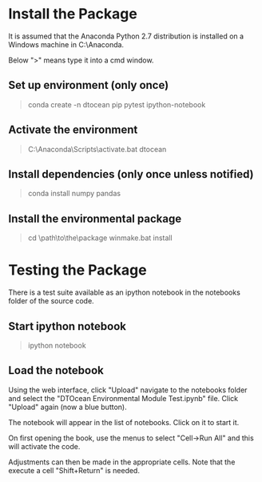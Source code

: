 # Install the Package

It is assumed that the Anaconda Python 2.7 distribution is installed on a
Windows machine in C:\Anaconda.

Below ">" means type it into a cmd window.

## Set up environment (only once)
> conda create -n dtocean pip pytest ipython-notebook

## Activate the environment
> C:\Anaconda\Scripts\activate.bat dtocean

## Install dependencies (only once unless notified)
> conda install numpy pandas

## Install the environmental package
> cd \path\to\the\package
> winmake.bat install

# Testing the Package

There is a test suite available as an ipython notebook in the notebooks folder
of the source code.

## Start ipython notebook
> ipython notebook

## Load the notebook

Using the web interface, click "Upload" navigate to the notebooks folder and
select the "DTOcean Environmental Module Test.ipynb" file. Click "Upload" again
(now a blue button).

The notebook will appear in the list of notebooks. Click on it to start it.

On first opening the book, use the menus to select "Cell->Run All" and this
will activate the code.

Adjustments can then be made in the appropriate cells. Note that the execute a
cell "Shift+Return" is needed.
